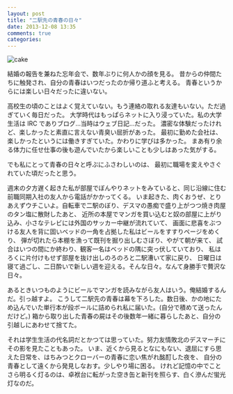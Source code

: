 ```yaml
---
layout: post
title: "二駅先の青春の日々"
date: 2013-12-08 13:35
comments: true
categories: 
---
```


![cake](http://farm8.staticflickr.com/7361/11264077965_c318589ccc_z.jpg)

結婚の報告を兼ねた忘年会で、数年ぶりに何人かの顔を見る。
昔からの仲間たちに触発され、自分の青春はいつだったのか帰り道ふと考える。
青春というからには楽しい日々だったに違いない。

高校生の頃のことはよく覚えていない。もう連絡の取れる友達もいない。ただ過ぎていく毎日だった。
大学時代はもっぱらネットに入り浸っていた。私の大学生活は IRC でありブログ...当時はウェブ日記...だった。
濃密な体験だったけれど、楽しかったと素直に言えない青臭い屈折があった。
最初に勤めた会社は、楽しかったというには働きすぎていた。かわりに学びは多かった。
まあ有り余る体力に任せ仕事の後も遊んでいたから楽しいことも少しはあった気がする。

でも私にとって青春の日々と呼ぶにふさわしいのは、
最初に職場を変えやさぐれていた頃だったと思う。

週末の夕方遅く起きた私が部屋でぼんやりネットをみていると、同じ沿線に住む前職同期入社の友人から電話がかかってくる。
いま起きた、肉くおうぜ、とりあえずウチこいよ。自転車で二駅のぼり、デスマの愚痴で盛り上がつつ焼き肉屋のタン塩に散財したあと、
近所の本屋でマンガを買い込むと奴の部屋に上がり込み、小さなテレビには外国のサッカー中継が流れていて、
画面に悲喜をぶつける友人を背に固いベッドの一角を占拠した私はビールをすすりページをめくり、
弾が切れたら本棚を漁って既刊を掘り出しむさぼり、やがて朝が来て、
試合はいつの間にか終わり、観客一名はベッドの隅に突っ伏していており、
私はろくに片付けもせず部屋を抜け出しのろのろと二駅漕いて家に戻り、
日曜日は寝て過ごし、二日酔いで新しい週を迎える。そんな日々。なんて身勝手で贅沢な日々。

あるときいつものようにビールでマンガを読みながら友人はいう。俺結婚するんだ。引っ越すよ。
こうして二駅先の青春は幕を下ろした。数日後、かの地にため込んでいた単行本が段ボールに詰められ私に届いた。(自分で積めて送ったんだけど。)
箱から取り出した青春の屍はその後数年一緒に暮らしたあと、自分の引越しにあわせて捨てた。

それは学生生活の代名詞だとかつては思っていた。努力友情敗北のデスマーチにその影を見たこともあった。
いま、近くから見るとなにもない、退屈にすら思えた日常を、はちみつとクローバーの青春に恋い焦がれ酩酊した夜を、
自分の青春として遠くから発見しなおす。少しやり場に困る。
けれど記憶の中でことさら明るく灯るのは、卓袱台に転がった空き缶と新刊を照らす、白く滲んだ蛍光灯なのだ。

